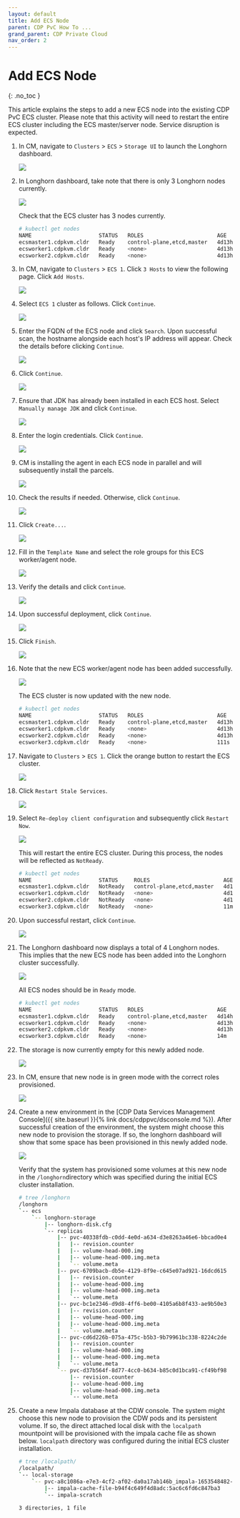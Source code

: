 ```yaml
---
layout: default
title: Add ECS Node
parent: CDP PvC How To ...
grand_parent: CDP Private Cloud
nav_order: 2
---
```


# Add ECS Node
{: .no_toc }

This article explains the steps to add a new ECS node into the existing CDP PvC ECS cluster. Please note that this activity will need to restart the entire ECS cluster including the ECS master/server node. Service disruption is expected.


1. In CM, navigate to `Clusters` > `ECS` > `Storage UI` to launch the Longhorn dashboard.

    ![](../../assets/images/ecs/expandecs1.png)
    
2. In Longhorn dashboard, take note that there is only 3 Longhorn nodes currently.

    ![](../../assets/images/ecs/expandecs2.png)    
    
    Check that the ECS cluster has 3 nodes currently.
    
    ```bash
    # kubectl get nodes
    NAME                     STATUS   ROLES                       AGE     VERSION
    ecsmaster1.cdpkvm.cldr   Ready    control-plane,etcd,master   4d13h   v1.21.8+rke2r2
    ecsworker1.cdpkvm.cldr   Ready    <none>                      4d13h   v1.21.8+rke2r2
    ecsworker2.cdpkvm.cldr   Ready    <none>                      4d13h   v1.21.8+rke2r2
    ```

3. In CM, navigate to `Clusters` > `ECS 1`. Click `3 Hosts` to view the following page. Click `Add Hosts`.

    ![](../../assets/images/ecs/expandecs3.png)
    
4. Select `ECS 1` cluster as follows. Click `Continue`.

    ![](../../assets/images/ecs/expandecs4.png)
    
5. Enter the FQDN of the ECS node and click `Search`. Upon successful scan, the hostname alongside each host's IP address will appear. Check the details before clicking `Continue`.

    ![](../../assets/images/ecs/expandecs5.png)
    
6. Click `Continue`. 

    ![](../../assets/images/ecs/expandecs6.png)
    
7. Ensure that JDK has already been installed in each ECS host. Select `Manually manage JDK` and click `Continue`.

    ![](../../assets/images/ecs/expandecs7.png)
    
8. Enter the login credentials. Click `Continue`. 

    ![](../../assets/images/ecs/expandecs8.png)
    
9. CM is installing the agent in each ECS node in parallel and will subsequently install the parcels.

    ![](../../assets/images/ecs/expandecs9.png)
    
10. Check the results if needed. Otherwise, click `Continue`.  

    ![](../../assets/images/ecs/expandecs10.png)
    
11. Click `Create...`.

    ![](../../assets/images/ecs/expandecs11.png)    
    
12. Fill in the `Template Name` and select the role groups for this ECS worker/agent node.

    ![](../../assets/images/ecs/expandecs12.png)  
    
13. Verify the details and click `Continue`.     

    ![](../../assets/images/ecs/expandecs13.png)  
    
14. Upon successful deployment, click `Continue`.

    ![](../../assets/images/ecs/expandecs14.png)  
    
15. Click `Finish`.  

    ![](../../assets/images/ecs/expandecs15.png)  
    
16. Note that the new ECS worker/agent node has been added successfully.

    ![](../../assets/images/ecs/expandecs16.png)  
    
    The ECS cluster is now updated with the new node.
    
    ```bash
    # kubectl get nodes
    NAME                     STATUS   ROLES                       AGE     VERSION
    ecsmaster1.cdpkvm.cldr   Ready    control-plane,etcd,master   4d13h   v1.21.8+rke2r2
    ecsworker1.cdpkvm.cldr   Ready    <none>                      4d13h   v1.21.8+rke2r2
    ecsworker2.cdpkvm.cldr   Ready    <none>                      4d13h   v1.21.8+rke2r2
    ecsworker3.cdpkvm.cldr   Ready    <none>                      111s    v1.21.8+rke2r2
    ```    
    
17. Navigate to `Clusters` > `ECS 1`. Click the orange button to restart the ECS cluster.

    ![](../../assets/images/ecs/expandecs17.png)  
    
18. Click `Restart Stale Services`.

    ![](../../assets/images/ecs/expandecs18.png)  
    
19. Select `Re-deploy client configuration` and subsequently click `Restart Now`.

    ![](../../assets/images/ecs/expandecs19.png)  
    
    This will restart the entire ECS cluster. During this process, the nodes will be reflected as `NotReady`.
    
    ```bash
    # kubectl get nodes
    NAME                     STATUS     ROLES                       AGE     VERSION
    ecsmaster1.cdpkvm.cldr   NotReady   control-plane,etcd,master   4d13h   v1.21.8+rke2r2
    ecsworker1.cdpkvm.cldr   NotReady   <none>                      4d13h   v1.21.8+rke2r2
    ecsworker2.cdpkvm.cldr   NotReady   <none>                      4d13h   v1.21.8+rke2r2
    ecsworker3.cdpkvm.cldr   NotReady   <none>                      11m     v1.21.8+rke2r2
    ```
    
20. Upon successful restart, click `Continue`.   

    ![](../../assets/images/ecs/expandecs20.png)      
    
21. The Longhorn dashboard now displays a total of 4 Longhorn nodes. This implies that the new ECS node has been added into the Longhorn cluster successfully.

    ![](../../assets/images/ecs/expandecs21.png)    
    
    All ECS nodes should be in `Ready` mode.
    
    ```bash
    # kubectl get nodes
    NAME                     STATUS   ROLES                       AGE     VERSION
    ecsmaster1.cdpkvm.cldr   Ready    control-plane,etcd,master   4d14h   v1.21.8+rke2r2
    ecsworker1.cdpkvm.cldr   Ready    <none>                      4d13h   v1.21.8+rke2r2
    ecsworker2.cdpkvm.cldr   Ready    <none>                      4d13h   v1.21.8+rke2r2
    ecsworker3.cdpkvm.cldr   Ready    <none>                      14m     v1.21.8+rke2r2
    ```
22. The storage is now currently empty for this newly added node.

    ![](../../assets/images/ecs/expandecs22.png)    
    
23. In CM, ensure that new node is in green mode with the correct roles provisioned.

    ![](../../assets/images/ecs/expandecs23.png)        
    
24. Create a new environment in the [CDP Data Services Management Console]({{ site.baseurl }}{% link docs/cdppvc/dsconsole.md %}). After successful creation of the environment, the system might choose this new node to provision the storage. If so, the longhorn dashboard will show that some space has been provisioned in this newly added node.

    ![](../../assets/images/ecs/expandecs24.png)        

    Verify that the system has provisioned some volumes at this new node in the `/longhorn`directory which was specified during the initial ECS cluster installation.

    ```bash
    # tree /longhorn
    /longhorn
    `-- ecs
        `-- longhorn-storage
            |-- longhorn-disk.cfg
            `-- replicas
                |-- pvc-40338fdb-c0dd-4e0d-a634-d3e8263a46e6-bbcad0e4
                |   |-- revision.counter
                |   |-- volume-head-000.img
                |   |-- volume-head-000.img.meta
                |   `-- volume.meta
                |-- pvc-6709bacb-db5e-4129-8f9e-c645e07ad921-16dcd615
                |   |-- revision.counter
                |   |-- volume-head-000.img
                |   |-- volume-head-000.img.meta
                |   `-- volume.meta
                |-- pvc-bc1e2346-d9d8-4ff6-be00-4105a6b8f433-ae9b50e3
                |   |-- revision.counter
                |   |-- volume-head-000.img
                |   |-- volume-head-000.img.meta
                |   `-- volume.meta
                |-- pvc-cd6d226b-075a-475c-b5b3-9b79961bc338-8224c2de
                |   |-- revision.counter
                |   |-- volume-head-000.img
                |   |-- volume-head-000.img.meta
                |   `-- volume.meta
                `-- pvc-d37b564f-8d77-4cc0-b634-b85c0d1bca91-cf49bf98
                    |-- revision.counter
                    |-- volume-head-000.img
                    |-- volume-head-000.img.meta
                    `-- volume.meta
    ```

26. Create a new Impala database at the CDW console. The system might choose this new node to provision the CDW pods and its persistent volume. If so, the direct attached local disk with the `localpath` mountpoint will be provisioned with the impala cache file as shown below. `localpath` directory was configured during the initial ECS cluster installation.


    ```bash
    # tree /localpath/
    /localpath/
    `-- local-storage
        `-- pvc-a8c1086a-e7e3-4cf2-af02-da0a17ab146b_impala-1653548482-kwb7_scratch-cache-volume-impala-executor-000-0
            |-- impala-cache-file-b94f4c649f4d8adc:5ac6c6fd6c847ba3
            `-- impala-scratch

    3 directories, 1 file
    ```